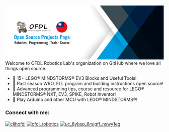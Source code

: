 ![](https://github.com/ofdl-robotics-tw/.github/blob/main/profile/OFDL_github_banner_tw.png?raw=true)
Welcome to OFDL Robotics Lab's organization on GitHub where we love all things open source.

* 💠 15+ LEGO® MINDSTORMS® EV3 Blocks and Useful Tools!
* 🤖 Past season WRO, FLL program and building instructions open source!
* 📖 Advanced programming tips, course and resource for LEGO® MINDSTORMS® NXT, EV3, SPIKE, Robot Inventor!
* 🔨 Play Arduino and other MCU with LEGO® MINDSTORMS®!

<h3 align="left">Connect with me:</h3>
<p align="left">
<a href="https://fb.com/cljhofdl" target="blank"><img align="center" src="https://raw.githubusercontent.com/rahuldkjain/github-profile-readme-generator/master/src/images/icons/Social/facebook.svg" alt="cljhofdl" height="30" width="40" /></a>
<a href="https://instagram.com/ofdl_robotics" target="blank"><img align="center" src="https://raw.githubusercontent.com/rahuldkjain/github-profile-readme-generator/master/src/images/icons/Social/instagram.svg" alt="ofdl_robotics" height="30" width="40" /></a>
<a href="https://www.youtube.com/channel/UC_8ybSp_6RSJqFF_nSWy1eg" target="blank"><img align="center" src="https://raw.githubusercontent.com/rahuldkjain/github-profile-readme-generator/master/src/images/icons/Social/youtube.svg" alt="uc_8ybsp_6rsjqff_nswy1eg" height="30" width="40" /></a>
</p>
